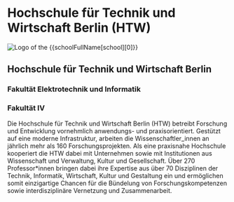 <div class="component-school">

# Hochschule für Technik und Wirtschaft Berlin (HTW)

<div>

![Logo of the {{schoolFullName[school][0]}}](/assets/images/htw-logo.jpg)

<div>

## Hochschule für Technik und Wirtschaft Berlin
### Fakultät Elektrotechnik und Informatik
### Fakultät IV

</div>

</div>

Die Hochschule für Technik und Wirtschaft Berlin (HTW) betreibt Forschung und
Entwicklung vornehmlich anwendungs- und praxisorientiert. Gestützt auf eine
moderne Infrastruktur, arbeiten die Wissenschaftler_innen an jährlich mehr als
160 Forschungsprojekten. Als eine praxisnahe Hochschule kooperiert die HTW
dabei mit Unternehmen sowie mit Institutionen aus Wissenschaft und Verwaltung,
Kultur und Gesellschaft. Über 270 Professor*innen bringen dabei ihre Expertise
aus über 70 Disziplinen der Technik, Informatik, Wirtschaft, Kultur und
Gestaltung ein und ermöglichen somit einzigartige Chancen für die Bündelung
von Forschungskompetenzen sowie interdisziplinäre Vernetzung und
Zusammenarbeit.

</div>
